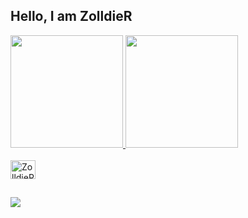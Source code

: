 ## Hello, I am ZolldieR

<div>
  <a href="https://github.com/ZolldieR">
  <img height="180em" src="https://github-readme-stats.vercel.app/api?username=ZolldieR&show_icons=true&theme=gotham&include_all_commits=true&count_private=true"/>
  <img height="180em" src="https://github-readme-stats.vercel.app/api/top-langs/?username=ZolldieR&layout=compact&langs_count=16&theme=gotham"/>
</div>

<div style="display: inline_block"><br>
   <img align="center" alt="ZolldieR-C" height="30" width="40" src="https://cdn.jsdelivr.net/gh/devicons/devicon/icons/c/c-original.svg" />
</div>

##

<div>
  <a href=""><img src="https://img.shields.io/badge/Gmail-D14836?style=for-the-badge&logo=gmail&logoColor=white" target="_blank">
</div>
